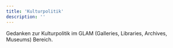 ```yaml
---
title: 'Kulturpolitik'
description: ''
---
```


Gedanken zur Kulturpolitik im GLAM (Galleries, Libraries, Archives, Museums) Bereich.
